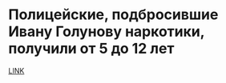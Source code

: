 # Полицейские, подбросившие Ивану Голунову наркотики, получили от 5 до 12 лет



[LINK](https://varlamov.ru/4274416.html)